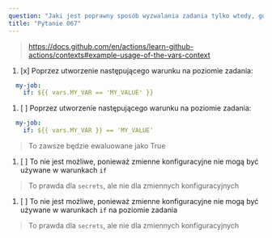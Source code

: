 ```yaml
---
question: "Jaki jest poprawny sposób wyzwalania zadania tylko wtedy, gdy zmienna konfiguracyjna `MY_VAR` ma wartość `MY_VALUE`?"
title: "Pytanie 067"
---
```


> https://docs.github.com/en/actions/learn-github-actions/contexts#example-usage-of-the-vars-context
1. [x] Poprzez utworzenie następującego warunku na poziomie zadania:
```yaml
  my-job:
    if: ${{ vars.MY_VAR == 'MY_VALUE' }}
```
1. [ ] Poprzez utworzenie następującego warunku na poziomie zadania:
```yaml
  my-job:
    if: ${{ vars.MY_VAR }} == 'MY_VALUE'
```
> To zawsze będzie ewaluowane jako True
1. [ ] To nie jest możliwe, ponieważ zmienne konfiguracyjne nie mogą być używane w warunkach `if`
> To prawda dla `secrets`, ale nie dla zmiennych konfiguracyjnych
1. [ ] To nie jest możliwe, ponieważ zmienne konfiguracyjne nie mogą być używane w warunkach `if` na poziomie zadania
> To prawda dla `secrets`, ale nie dla zmiennych konfiguracyjnych

